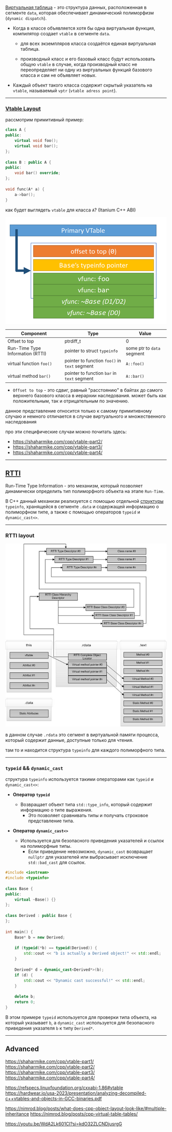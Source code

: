 
[Виртуальная таблица](https://llvm.org/devmtg/2021-11/slides/2021-RelativeVTablesinC.pdf) - это структура данных, расположенная в сегменте `data`, которая обеспечивает динамический полиморфизм (`dynamic dispatch`).

- Когда в классе объявляется хотя бы одна виртуальная функция, компилятор создает `vtable` в сегменте `data`.
	- для всех экземпляров класса создаётся единая виртуальная таблица.

	- производный класс и его базовый класс будут использовать общую `vtable` в случае, когда производный класс не переопределяет ни одну из виртуальных функций базового класса и сам не объявляет новых.

- Каждый объект такого класса содержит скрытый указатель на `vtable`, называемый `vptr` (`vtable adress point`).

---
### [Vtable Layout](https://refspecs.linuxfoundation.org/cxxabi-1.86#vtable) 

рассмотрим примитивный пример:

``` cpp
class A {
public:
	virtual void foo();
	virtual void bar();
};

class B : public A {
public:
	void bar() override;
};

void func(A* a) {
	a->bar();
}
```

как будет выглядеть `vtable` для класса `A`? (Itanium C++ ABI)


![vt|400](pics/vt.png)


| Component                        | Type                                          | Value                          |
| -------------------------------- | --------------------------------------------- | ------------------------------ |
| Offset to top                    | ptrdiff_t                                     | 0                              |
| Run-Time Type Information (RTTI) | pointer to struct `typeinfo`                  | some ptr to `data` segment<br> |
| virtual function `foo()`         | pointer to function `foo()` in `text` segment | `A::foo()`                     |
| virtual method `bar()`           | pointer to function `bar` in `text` segment   | `A::bar()`                     |


- `Offset to top` - это сдвиг, равный "расстоянию" в байтах до самого верхнего базового класса в иерархии наследования. может быть как положительным, так и отрицательным по значению.

данное представление относится только к самому примитивному случаю и немного отличается в случае виртуального и множественного наследования

про эти специфические случаи можно почитать здесь:

- https://shaharmike.com/cpp/vtable-part2/
- https://shaharmike.com/cpp/vtable-part3/
- https://shaharmike.com/cpp/vtable-part4/

---

## [RTTI](https://refspecs.linuxfoundation.org/cxxabi-1.86#rtti)

Run-Time Type Information - это механизм, который позволяет динамически определить тип полиморфного объекта на этапе `Run-Time`.

В C++ данный механизм реализуется с помощью отдельной [структуры](https://en.cppreference.com/w/cpp/types/type_info) `typeinfo`, хранящейся в сегменте `.data` и содержащей информацию о полиморфном типе, а также с помощью операторов `typeid` и `dynamic_cast<>`.

---
### RTTI layout

![rtti-layout|500](pics/rtti-layout.jpeg)

в данном случае `.rdata` это сегмент в виртуальной памяти процесса, который содержит данные, доступные только для чтения.

там то и находится структура `typeinfo` для каждого полиморфного типа.

---
### `typeid` && `dynamic_cast`

структура `typeinfo` используется такими операторами как `typeid` и `dynamic_cast<>`:

- **Оператор `typeid`**
	- Возвращает объект типа `std::type_info`, который содержит информацию о типе выражения.
		- Это позволяет сравнивать типы и получать строковое представление типа.

- **Оператор `dynamic_cast<>`**
	- Используется для безопасного приведения указателей и ссылок на полиморфные типы.
		- Если приведение невозможно, `dynamic_cast` возвращает `nullptr` для указателей или выбрасывает исключение `std::bad_cast` для ссылок.


``` c++
#include <iostream>
#include <typeinfo>

class Base {
public:
    virtual ~Base() {}
};

class Derived : public Base {
};

int main() {
    Base* b = new Derived;

    if (typeid(*b) == typeid(Derived)) {
        std::cout << "b is actually a Derived object!" << std::endl;
    }

    Derived* d = dynamic_cast<Derived*>(b);
    if (d) {
        std::cout << "Dynamic cast successful!" << std::endl;
    }

    delete b;
    return 0;
}
```

В этом примере `typeid` используется для проверки типа объекта, на который указывает `b`, а `dynamic_cast` используется для безопасного приведения указателя `b` к типу `Derived*`.


---

## Advanced

https://shaharmike.com/cpp/vtable-part1/
https://shaharmike.com/cpp/vtable-part2/
https://shaharmike.com/cpp/vtable-part3/
https://shaharmike.com/cpp/vtable-part4/

https://refspecs.linuxfoundation.org/cxxabi-1.86#vtable
https://hardwear.io/usa-2023/presentation/analyzing-decompiled-c++vtables-and-objects-in-GCC-binaries.pdf

https://nimrod.blog/posts/what-does-cpp-object-layout-look-like/#multiple-inheritance
https://nimrod.blog/posts/cpp-virtual-table-tables/


https://youtu.be/WdA2Lk601CI?si=kdO32ZLCNDjusrgG




